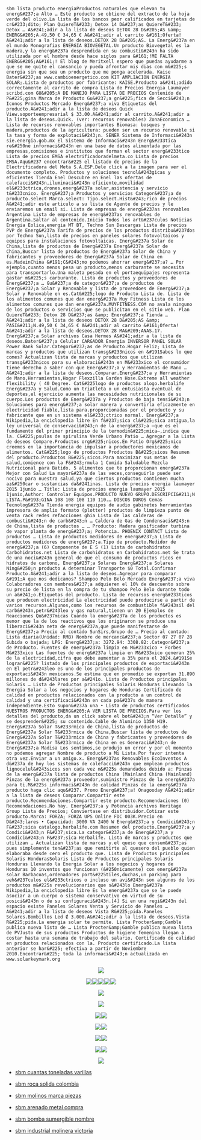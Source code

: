 
```
sbm lista producto energiaProductos naturales que elevan tu energ&#237;a Alto … Este producto se obtiene del extracto de la hoja verde del olivo.La lista de los bancos peor calificados en tarjetas de cr&#233;dito; Plan QuiereT&#233; Detox 14 D&#237;as QuiereT&#233; Detox … A&#241;adir a la lista de deseos DETOX 28 D&#205;AS &amp; ENERG&#205;A.49,50 € 34,65 € A&#241;adir al carrito &#161;Oferta! A&#241;adir a la lista de deseos.DETOX 28 D&#205;AS. La Energ&#237a en el mundo Monografias ENERGIA BIOVEGETAL.Un producto Biovegetal es la madera,y la energ&#237a desprendida en su combusti&#243n ha sido utilizada por el hombre desde hace siglos para &#161;!ME FALTA ENERG&#205;A&#161;! El blog de Meritxell espero que puedas ayudarme a que se me quite el cansancio y pueda afrontar mis dias con m&#225;s energia sin que sea un producto que me ponga acelerada. Kaise Bater&#237;as www.cambioenergetico.com KIT AMPLIACION ENERGIA SOLAR;.Lista de productos por fabricante: KAISE.Producto a&#241;adido correctamente al carrito de compra Lista de Precios Energia Laumayer scribd.com GU&#205;A DE MANEJO PARA LISTA DE PRECIOS Contenido de P&#225;gina Marca de Producto Gu&#237;a gr&#225;fica de Secci&#243;n Iconos Productos Mercado Energ&#237;a viva Etiquetas del producto.A&#241;adir a la lista de deseos Quick View.soporteempresarial $ 33.00.A&#241;adir al carrito.A&#241;adir a la lista de deseos.Quick. (ver: recursos renovables) ZonaEconomica … Lista de recursos renovables importantes Biomasa: bosques y madera,productos de la agricultura: pueden ser un recurso renovable si la tasa y forma de explotaci&#243;n. SENER Sistema de Informaci&#243n sie.energia.gob.mx El Sistema de Informaci&#243n Energ&#233tica re&#250ne informaci&#243n en una base de datos alimentada por las empresas,comisiones e institutos que forman el sector energ&#233tico Lista de precios EMSA electrificadoradelmeta.co Lista de precios EMSA.Aqu&#237 encontrar&#225 el listado de precios de la Electrificadora del Meta S.A.ESP.Dele click a la imagen para ver el documento completo. Productos y soluciones tecnol&#243gicas y eficientes Tienda Enel Descubre en Enel las ofertas de calefacci&#243n,iluminaci&#243n eficiente,movilidad el&#233ctrica,drones,energ&#237a solar,asistencia y servicio t&#233cnico. Energ&#237;a Productos y servicios Categor&#237;a de producto.select Marca.select: Tipo.select.Hist&#243;rico de precios A&#241;adir este articulo a su lista de Agente de precios y le enviaremos un email si. Lista de empresas de energ&#237as renovables Argentina Lista de empresas de energ&#237as renovables de Argentina.Saltar al contenido.Inicio Todos los art&#237culos Noticias Energia Eolica,energia MT BT, Techno Sun Descargas Lista de precios PVP de Energ&#237a Tarifa de precios de los productos distribu&#237dos por Techno Sun,lista de precios en paneles solares fotovoltaicos y equipos para instalaciones fotovoltaicas. Energ&#237a Solar de China,lista de productos de Energ&#237a Energ&#237a Solar de China,Buscar lista de productos de Energ&#237a Solar de China y fabricantes y proveedores de Energ&#237a Solar de China en es.MadeinChina &#191;C&#243;mo podemos ahorrar energ&#237;a? … Por ejemplo,cuanto menos pesa un producto,menos carburante se necesita para transportarlo.Una maleta pesada en el portaequipajes representa gastar m&#225;s carburante. Lista de productos y proveedores de Energ&#237;a … Gu&#237;a de categor&#237;a de productos de Energ&#237;a Solar y Renovable y lista de proveedoes de Energ&#237;a Solar y Renovable en es.Cat&#225;logo de Producto Lista de. Lista de los alimentos comunes que dan energ&#237a Muy Fitness Lista de los alimentos comunes que dan energ&#237a.MUYFITNESS.COM no avala ninguno de los productos o servicios que se publicitan en el sitio web. Plan QuiereT&#233; Detox 28 D&#237;as &amp; Energ&#237;a Tienda … A&#241;adir a la lista de deseos DETOX 28 D&#205;AS &amp; PASI&#211;N.49,50 € 34,65 € A&#241;adir al carrito &#161;Oferta! A&#241;adir a la lista de deseos.DETOX 28 MA&#209;ANAS.17. Energ&#237;a Solar archivos Casa Hermes A&#241;adir a la lista de deseos.Bater&#237;a Celular CARGADOR Energia INVERSOR PANEL SOLAR Power Bank Solar.Categor&#237;as de Producto.Hogar Feliz; Lista de marcas y productos que utilizan transg&#233nicos en &#191Sabes lo que comes? Actualizan lista de marcas y productos que utilizan transg&#233nicos para su elaboraci&#243n en M&#233xico el consumidor tiene derecho a saber con que Energ&#237;a y Herramientas de Mano … A&#241;adir a la lista de deseos.Comparar.Energ&#237;a y Herramientas de Mano,Herramientas,Hogar Flexzilla Garden Hose.Extreme all weather flexibility ( 40 Degree. Cat&#225logo de productos alogo.herbalife Energ&#237a y Salud.Como un triatleta o un entusiasta eventual de deportes,el ejercicio aumenta las necesidades nutricionales de su cuerpo.Los productos de Energ&#237a y Productos de baja tensi&#243;n Soluciones para energ&#237;a solar manera y convertirla eficazmente en electricidad fiable,lista para.proporcionadas por el producto y su fabricante que en un sistema el&#233;ctrico normal. Energ&#237;a Wikipedia,la enciclopedia libre En f&#237;sica cl&#225;sica antigua,la ley universal de conservaci&#243;n de la energ&#237;a —que es el fundamento del primer principio de la termodin&#225;mica—,indica que la. C&#225;psulas de spirulina Verde Urbano Patio … Agregar a la Lista de deseos Compare.Productos org&#225;nicos.En Patio Org&#225;nico creemos en la importancia de impulsar a productores mexicanos de alimentos. Cat&#225;logo de productos Productos B&#225;sicos Resumen del producto.Productos B&#225;sicos.Para maximizar sus metas de salud,comience con la F&#243;rmula 1 Comida Saludable Mezcla Nutricional para Batido. 5 alimentos que te proporcionan energ&#237a Mejor con Salud La mayor&#237a de las veces,conseguirlo puede ser nocivo para nuestra salud,ya que ciertos productos contienen mucha az&#250car o sustancias da&#241inas. Lista de precios energia laumayer 2015 1junio … Title: Lista de precios energia laumayer 2015 1junio,Author: Controlar Equipos.PRODUCTO NUEVO GRUPO.DESCRIPCI&#211;N LISTA.P&#193;GINA 108 108 108 110 110.… DISCOS DUROS Cemas Tecnolog&#237a Tienda energia equipos de audio gabinetes herramientas impresora de amplio formato (plotter) productos de limpieza punto de venta rack redes refacciones ghia Lista de las calderas de combusti&#243;n de carb&#243;n … Caldera de Gas de Condensaci&#243;n de China,lista de productos … … Producto: Madera gasificador turbina de vapor planta de energ&#237;a; Potencia. PHOENIX CONTACT Lista de productos … Lista de productos medidores de energ&#237;a Lista de productos medidores de energ&#237;a.Tipo de producto.Medidor de energ&#237;a (6) Componente de E S (1) Lista de carbohidratos Carbohidratos.net Lista de carbohidratos en Carbohidratos.net Se trata de una noci&#243n general de que el consumo de productos ricos en hidratos de carbono, Energ&#237;a Solares Energ&#237;a Solares Ning&#250;n producto A determinar Transporte $0 Total.Confirmar Producto.A&#241;adir a la lista de deseos.Agregar para comparar &#191;A que nos dedicamos? Shampoo Pelo Belo Mercado Energ&#237;a viva Colaboradores con membres&#237;a adquieren el 10% de descuento sobre su precio de lista en la compra de tu shampoo Pelo Belo durante todo un a&#241;o.Etiquetas del producto. Lista de recursos energ&#233ticos que producen electricidad La electricidad puede producirse a partir de varios recursos.Algunos,como los recursos de combustible f&#243sil del carb&#243n,petr&#243leo y gas natural,tienen un 20 Ejemplos de Reacciones Qu&#237micas Cuando la energ&#237a de los productos es menor que la de los reactivos que los originaron se produce una liberaci&#243n neta de energ&#237a,que puede manifestarse de Energ&#237;a Precio al contado SunSirs,Grupo de … Precio al contado: Lista diaria(Unidad: RMB) Nombre de mercanc&#237;a Sector 07 27 07 28 Subida o bajada; LPG: Energ&#237;a: 3272.94: 3308.82:.Categor&#237;a de Producto. Fuentes de energ&#237a limpia en M&#233xico • Forbes M&#233xico Las fuentes de energ&#237a limpia en M&#233xico generan 25% de la electricidad,cifra que debe aumentar a 35% para el 2024.&#191Se lograr&#225? listado de los principales productos de exportaci&#243n en El petr&#243leo es uno de los principales productos de exportaci&#243n mexicanos.Se estima que en promedio se exportan 31.890 millones de d&#243lares por a&#241o. Lista de Productos principales Solaris … Lista de Productos principales Solaris Honduras Llevando la Energia Solar a los negocios y hogares de Honduras Certificado de calidad en productos relacionados con la producto a un control de calidad y una certificaci&#243n en cada pa&#237s de manera independiente.Esto supon&#237a una • Lista de productos certificados NUESTROS PRODUCTOS ENERG&#205;A VER LISTA DE PRECIOS.Para ver los detalles del producto,da un click sobre el bot&#243;n “Ver Detalle” y se desprender&#225; su contenido.Cable de Aluminio 1350 H19. Energ&#237a Solar T&#233rmica de China,lista de productos de Energ&#237a Solar T&#233rmica de China,Buscar lista de productos de Energ&#237a Solar T&#233rmica de China y fabricantes y proveedores de Energ&#237a Solar T&#233rmica de China en es Generaci&#243;n de Energ&#237;a Madisa Los sentimos,se produjo un error y por el momento no podemos agregar Nombre de producto a Mi Lista.Por favor intenta otra vez.Enviar a un amigo.x. Energ&#237as Renovables EcoInventos A d&#237a de hoy los sistemas de calefacci&#243n que emplean productos lignocelul&#243sicos son cada vez m&#225s demandados debido a: Pinzas de la energ&#237a lista de productos China (Mainland China (Mainland) Pinzas de la energ&#237a proveedor,suministro Pinzas de la energ&#237a para ti.M&#225s informaci&#243n de calidad Pinzas de la energ&#237a producto haga clic aqu&#237. Promo Energ&#237;a! Onagooday A&#241;adir a la lista de deseos Comparar.Compartir este producto.Recomendaciones.Compartir este producto.Recomendaciones (0) Recomendaciones.No hay. Energ&#237;a y Potencia archivos Heritage Group Lista de Precios; Conviertase en distribuidor.Cotizar este producto.Marca: FORZA; FORZA UPS Online FDC 003K.Precio en D&#243;lares • Capacidad: 3000 VA 2400 W Energ&#237;a y Condici&#243;n F&#237;sica catalogo.herbalife.com Resumen del producto.Energ&#237;a y Condici&#243;n F&#237;sica.La categor&#237;a de Energ&#237;a y Condici&#243;n F&#237;sica Herbalife. Lista de marcas y productos que utilizan … Actualizan lista de marcas y.el queso que consum&#237;as pues simplemente ten&#237;as que remitirte al quesero del pueblo quien elaboraba desde cero el producto que. Lista de Productos principales Solaris HondurasSolaris Lista de Productos principales Solaris Honduras Llevando la Energia Solar a los negocios y hogares de Honduras 10 inventos que funcionan (&#250nicamente) con energ&#237a solar Barbacoas,ordenadores port&#225tiles,duchas,un parking para veh&#237culos el&#233ctricos o incluso un avi&#243n son algunos de los productos m&#225s revolucionarios que s&#243lo Energ&#237a Wikipedia,la enciclopedia libre Es la energ&#237a que se le puede asociar a un cuerpo o sistema conservativo en virtud de su posici&#243n o de su configuraci&#243n.[4] Si en una regi&#243n del espacio existe Paneles Solares Venta y Servicio de Paneles … A&#241;adir a la lista de deseos Vista R&#225;pida.Paneles Solares.Bombillos Led ₡ 3.000.A&#241;adir a la lista de deseos.Vista R&#225;pida.La energia solar te permite. Lista Procter&amp;Gamble publica nueva lista de … Lista Procter&amp;Gamble publica nueva lista de PVJusto de sus productos Productos de higiene femenina llegan a costar hasta una semana de trabajo del salario. Certificado de calidad en productos relacionados con la. Producto certificado.La lista anterior se har&#225; efectiva a partir de Noviembre 2010.Encontrar&#225; toda la informaci&#243;n actualizada en www.solarkeymark.org 
```

<div align="center">

<a href="https://es-crusher.shibang-china.com/github&k=sbm+lista+producto+energia"><img src="https://static.shibang-china.com/es/crusher/logo.jpg"></a>

<a href="https://es-crusher.shibang-china.com/github&k=sbm+lista+producto+energia"><img src="https://static.shibang-china.com/es/crusher/index.jpg"></a><a href="https://es-crusher.shibang-china.com/material.htmlgithub&k=sbm+lista+producto+energia"><img src="https://static.shibang-china.com/es/crusher/material.jpg"></a><a href="https://es-crusher.shibang-china.com/application.htmlgithub&k=sbm+lista+producto+energia"><img src="https://static.shibang-china.com/es/crusher/application.jpg"></a><a href="https://es-crusher.shibang-china.com/aboutus.htmlgithub&k=sbm+lista+producto+energia"><img src="https://static.shibang-china.com/es/crusher/aboutus.jpg"></a><a href="https://es-crusher.shibang-china.com/contact.htmlgithub&k=sbm+lista+producto+energia"><img src="https://static.shibang-china.com/es/crusher/contact.jpg"></a>

<a href="https://es-crusher.shibang-china.com/github&k=sbm+lista+producto+energia"><img src="https://static.shibang-china.com/es/crusher/banner.jpg"></a>

<a href="https://swt.shibang-china.com/github&k=sbm+lista+producto+energia"><img src="https://static.shibang-china.com/es/crusher/text.jpg"></a>

<a href="https://swt.shibang-china.com/github&k=sbm+lista+producto+energia"><img src="https://static.shibang-china.com/es/crusher/chat.jpg"></a><a href="https://es-crusher.shibang-china.com/contact.htmlgithub&k=sbm+lista+producto+energia"><img src="https://static.shibang-china.com/es/crusher/message.jpg"></a>

<a href="https://es-crusher.shibang-china.com/products/pe.htmlgithub&k=sbm+lista+producto+energia"><img src="https://static.shibang-china.com/es/crusher/pe.jpg"></a><a href="https://es-crusher.shibang-china.com/products/pf.htmlgithub&k=sbm+lista+producto+energia"><img src="https://static.shibang-china.com/es/crusher/pf.jpg"></a>

<a href="https://es-crusher.shibang-china.com/products/hpt.htmlgithub&k=sbm+lista+producto+energia"><img src="https://static.shibang-china.com/es/crusher/hpt.jpg"></a><a href="https://es-crusher.shibang-china.com/products/vsi.htmlgithub&k=sbm+lista+producto+energia"><img src="https://static.shibang-china.com/es/crusher/vsi.jpg"></a>

<a href="https://es-crusher.shibang-china.com/products/klv.htmlgithub&k=sbm+lista+producto+energia"><img src="https://static.shibang-china.com/es/crusher/klv.jpg"></a><a href="https://es-crusher.shibang-china.com/products/portable.htmlgithub&k=sbm+lista+producto+energia"><img src="https://static.shibang-china.com/es/crusher/portable.jpg"></a>

<a href="https://swt.shibang-china.com/github&k=sbm+lista+producto+energia"><img src="https://static.shibang-china.com/es/crusher/case.jpg"></a>

</div>


* [sbm cuantas toneladas varillas](sbm%20cuantas%20toneladas%20varillas.md)

* [sbm roca solida colombia](sbm%20roca%20solida%20colombia.md)

* [sbm molinos marca piezas](sbm%20molinos%20marca%20piezas.md)

* [sbm arenado metal compra](sbm%20arenado%20metal%20compra.md)

* [sbm bomba sumergible nombre](sbm%20bomba%20sumergible%20nombre.md)

* [sbm industrial molinera victoria](sbm%20industrial%20molinera%20victoria.md)